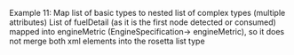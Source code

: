 Example 11:
Map list of basic types to nested list of complex types (multiple attributes)
List of fuelDetail (as it is the first node detected or consumed) mapped into engineMetric (EngineSpecification->
engineMetric), so it does not merge both xml elements into the rosetta list type